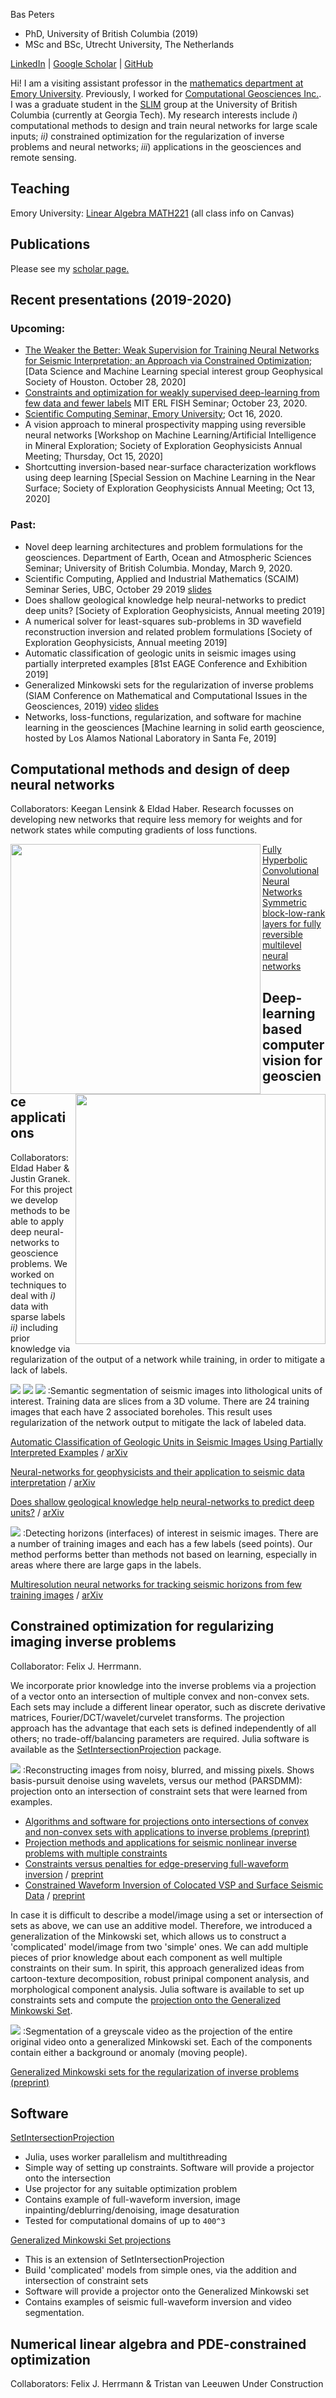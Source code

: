 Bas Peters

- PhD, University of British Columbia (2019)
- MSc and BSc, Utrecht University, The Netherlands

[LinkedIn](https://www.linkedin.com/in/bas-peters-b26ba3a/) | [Google Scholar](https://scholar.google.ca/citations?user=gPVDmBEAAAAJ&hl=en&oi=ao) | [GitHub](https://github.com/PetersBas)

Hi! I am a visiting assistant professor in the [mathematics department at Emory University](https://www.math.emory.edu/home/). Previously, I worked for [Computational Geosciences Inc.](http://www.compgeoinc.com). I was a graduate student in the [SLIM](http://slim.gatech.edu) group at the University of British Columbia (currently at Georgia Tech). My research interests include 
*i*) computational methods to design and train neural networks for large scale inputs; 
*ii)* constrained optimization for the regularization of inverse problems and neural networks; 
*iii*) applications in the geosciences and remote sensing.

## Teaching
Emory University: [Linear Algebra MATH221](https://www.coursicle.com/emory/professors/Bas+Peters/) (all class info on Canvas)


## Publications
Please see my [scholar page.](https://scholar.google.ca/citations?user=gPVDmBEAAAAJ&hl=en&oi=ao)

## Recent presentations (2019-2020)
### Upcoming:
- [The Weaker the Better: Weak Supervision for Training Neural Networks for Seismic Interpretation; an Approach via Constrained Optimization](https://www.gshtx.org/SharedContent/Events/Event_Display.aspx?EventKey=16ba1771-dc38-4322-a813-a17c94463b49&WebsiteKey=955f17e6-46ad-4401-acbd-2af6c393752b); [Data Science and Machine Learning special interest group Geophysical Society of Houston. October 28, 2020]
- [Constraints and optimization for weakly supervised deep-learning from few data and fewer labels](https://erlweb.mit.edu/events/fish-constraints-and-optimization-weakly-supervised-deep-learning-few-data-and-fewer-labels) MIT ERL FISH Seminar; October 23, 2020.
- [Scientific Computing Seminar, Emory University](http://www.mathcs.emory.edu/site/scicomp/schedule/); Oct 16, 2020.
- A vision approach to mineral prospectivity mapping using reversible neural networks [Workshop on Machine Learning/Artificial Intelligence in Mineral Exploration; Society of Exploration Geophysicists Annual Meeting; Thursday, Oct 15, 2020]
- Shortcutting inversion-based near-surface characterization workflows using deep learning [Special Session on Machine Learning in the Near Surface; Society of Exploration Geophysicists Annual Meeting; Oct 13, 2020]

### Past:

- Novel deep learning architectures and problem formulations for the geosciences. Department of Earth, Ocean and Atmospheric Sciences Seminar; University of British Columbia. Monday, March 9, 2020.
- Scientific Computing, Applied and Industrial Mathematics (SCAIM) Seminar Series, UBC, October 29 2019 [slides](https://www.slideshare.net/BasPeters11/learning-from-a-few-largescale-partial-examples-computational-tools-regularization-and-network-design?qid=63f82a0e-9ee2-4a61-8cbb-94cb844e9a00&v=&b=&from_search=1)
- Does shallow geological knowledge help neural-networks to predict deep units? [Society of Exploration Geophysicists, Annual meeting 2019]
- A numerical solver for least-squares sub-problems in 3D wavefield reconstruction inversion and related problem formulations [Society of Exploration Geophysicists, Annual meeting 2019]
- Automatic classification of geologic units in seismic images using partially interpreted examples [81st EAGE Conference and Exhibition 2019]
- Generalized Minkowski sets for the regularization of inverse problems (SIAM Conference on Mathematical and Computational Issues in the Geosciences, 2019) [video](https://www.pathlms.com/siam/courses/11267/sections/14618/video_presentations/128671) [slides](https://cdn.fs.pathlms.com/WpyqzDxDQmazQeMb3KRu)
- Networks, loss-functions, regularization, and software for machine learning in the geosciences [Machine learning in solid earth geoscience, hosted by Los Alamos National Laboratory in Santa Fe, 2019]

## Computational methods and design of deep neural networks
Collaborators: Keegan Lensink & Eldad Haber. Research focusses on developing new networks that require less memory for weights and for network states while computing gradients of loss functions.

<img src="Figures/Video/Wnet_forward.png" width=400 align=left>
<img src="Figures/Video/NetworkMemory3D.png" width=400 align=right>

[Fully Hyperbolic Convolutional Neural Networks](https://arxiv.org/pdf/1905.10484)
[Symmetric block-low-rank layers for fully reversible multilevel neural networks](https://arxiv.org/abs/1912.12137)


## Deep-learning based computer vision for geoscience applications
Collaborators: Eldad Haber & Justin Granek. For this project we develop methods to be able to apply deep neural-networks to geoscience problems. We worked on techniques to deal with *i)* data with sparse labels *ii)* including prior knowledge via regularization of the output of a network while training, in order to mitigate a lack of labels. 

![](Figures/Seismic/Figure2a.png)
![](Figures/Seismic/Figure2c.png)
![](Figures/Seismic/Figure4.png)
:Semantic segmentation of seismic images into lithological units of interest. Training data are slices from a 3D volume. There are 24 training images that each have 2 associated boreholes. This result uses regularization of the network output to mitigate the lack of labeled data.

[Automatic Classification of Geologic Units in Seismic Images Using Partially Interpreted Examples](http://www.earthdoc.org/publication/publicationdetails/?publication=97269) / [arXiv](https://arxiv.org/pdf/1901.03786)

[Neural-networks for geophysicists and their application to seismic data interpretation](https://library.seg.org/doi/10.1190/tle38070534.1) / [arXiv](https://arxiv.org/pdf/1903.11215)

[Does shallow geological knowledge help neural-networks to predict deep units?](https://library.seg.org/doi/10.1190/segam2019-3216640.1) / [arXiv](https://arxiv.org/pdf/1904.04413)

![](Figures/SeismicHorizon/Figure11.png)
:Detecting horizons (interfaces) of interest in seismic images. There are a number of training images and each has a few labels (seed points). Our method performs better than methods not based on learning, especially in areas where there are large gaps in the labels.

[Multiresolution neural networks for tracking seismic horizons from few training images](https://library.seg.org/doi/10.1190/INT-2018-0225.1) / [arXiv](https://arxiv.org/pdf/1812.11092)

## Constrained optimization for regularizing imaging inverse problems
Collaborator: Felix J. Herrmann. 

We incorporate prior knowledge into the inverse problems via a projection of a vector onto an intersection of multiple convex and non-convex sets. Each sets may include a different linear operator, such as discrete derivative matrices, Fourier/DCT/wavelet/curvelet transforms. The projection approach has the advantage that each sets is defined independently of all others; no trade-off/balancing parameters are required. Julia software is available as the [SetIntersectionProjection](https://petersbas.github.io/SetIntersectionProjectionDocs/) package.

![](Figures/SIP/deblurring_inpainting_results2.jpg)
:Reconstructing images from noisy, blurred, and missing pixels. Shows basis-pursuit denoise using wavelets, versus our method (PARSDMM): projection onto an intersection of constraint sets that were learned from examples.

 - [Algorithms and software for projections onto intersections of convex and non-convex sets with applications to inverse problems (preprint)](https://arxiv.org/pdf/1902.09699)
 - [Projection methods and applications for seismic nonlinear inverse problems with multiple constraints](https://library.seg.org/doi/abs/10.1190/geo2018-0192.1)
 - [Constraints versus penalties for edge-preserving full-waveform inversion](https://library.seg.org/doi/abs/10.1190/tle36010094.1) / [preprint](https://www.slim.eos.ubc.ca/Publications/Public/Journals/TheLeadingEdge/2016/peters2016cvp/peters2016cvp.pdf)
 - [Constrained Waveform Inversion of Colocated VSP and Surface Seismic Data](http://www.earthdoc.org/publication/publicationdetails/?publication=80659) / [preprint](https://www.slim.eos.ubc.ca/Publications/Public/Conferences/EAGE/2015/smithyman2015EAGEcwi/smithyman2015EAGEcwi.pdf)

In case it is difficult to describe a model/image using a set or intersection of sets as above, we can use an additive model. Therefore, we introduced a generalization of the Minkowski set, which allows us to construct a 'complicated' model/image from two 'simple' ones. We can add multiple pieces of prior knowledge about each component as well multiple constraints on their sum. In spirit, this approach generalized ideas from cartoon-texture decomposition, robust prinipal component analysis, and morphological component analysis. Julia software is available to set up constraints sets and compute the [projection onto the Generalized Minkowski Set](https://petersbas.github.io/GeneralizedMinkowskiSetDocs/).

![](Figures/VideoEscalator/escalator_decomposition.png)
:Segmentation of a greyscale video as the projection of the entire original video onto a generalized Minkowski set. Each of the components contain either a background or anomaly (moving people). 


[Generalized Minkowski sets for the regularization of inverse problems (preprint)](https://arxiv.org/pdf/1903.03942)

## Software

[SetIntersectionProjection](https://petersbas.github.io/SetIntersectionProjectionDocs/)

 - Julia, uses worker parallelism and multithreading
 - Simple way of setting up constraints. Software will provide a projector onto the intersection
 - Use projector for any suitable optimization problem
 - Contains example of full-waveform inversion, image inpainting/deblurring/denoising, image desaturation
 - Tested for computational domains of up to ``400^3``
 
 
[Generalized Minkowski Set projections](https://petersbas.github.io/GeneralizedMinkowskiSetDocs/)

 - This is an extension of SetIntersectionProjection
 - Build 'complicated' models from simple ones, via the addition and intersection of constraint sets
 - Software will provide a projector onto the Generalized Minkowski set
 - Contains examples of seismic full-waveform inversion and video segmentation.

## Numerical linear algebra and PDE-constrained optimization
Collaborators: Felix J. Herrmann & Tristan van Leeuwen
Under Construction